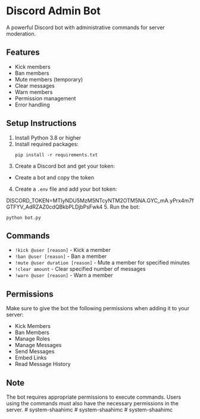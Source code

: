# Discord Admin Bot

A powerful Discord bot with administrative commands for server moderation.

## Features

- Kick members
- Ban members
- Mute members (temporary)
- Clear messages
- Warn members
- Permission management
- Error handling

## Setup Instructions

1. Install Python 3.8 or higher
2. Install required packages:
   ```
   pip install -r requirements.txt
   ```
3. Create a Discord bot and get your token:

- Create a bot and copy the token

4. Create a `.env` file and add your bot token:

DISCORD_TOKEN=MTIyNDU5MzM5NTcyNTM2OTM5NA.GYC_mA.yPrx4m7fGTFYV_AdRZAZ0cdQBkbPLDjbPsFwk4
5. Run the bot:
   ```
   python bot.py
   ```

## Commands

- `!kick @user [reason]` - Kick a member
- `!ban @user [reason]` - Ban a member
- `!mute @user duration [reason]` - Mute a member for specified minutes
- `!clear amount` - Clear specified number of messages
- `!warn @user [reason]` - Warn a member

## Permissions

Make sure to give the bot the following permissions when adding it to your server:
- Kick Members
- Ban Members
- Manage Roles
- Manage Messages
- Send Messages
- Embed Links
- Read Message History

## Note

The bot requires appropriate permissions to execute commands. Users using the commands must also have the necessary permissions in the server. #   s y s t e m - s h a a h i m c 
 
 #   s y s t e m - s h a a h i m c 
 
 #   s y s t e m - s h a a h i m c 
 
 
